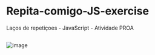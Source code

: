 # Repita-comigo-JS-exercise
Laços de repetiçoes - JavaScript - Atividade PROA

##

![image](https://user-images.githubusercontent.com/92994715/200906616-48696652-03ed-42e2-8517-0f3e6333b181.png)

